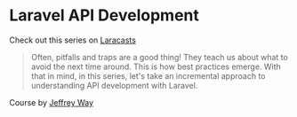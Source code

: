 # Laravel API Development

Check out this series on [Laracasts](https://laracasts.com/series/incremental-api-development)

>Often, pitfalls and traps are a good thing! They teach us about what to avoid the next time around. This is how best practices emerge. With that in mind, in this series, let's take an incremental approach to understanding API development with Laravel.

Course by [Jeffrey Way](https://twitter.com/jeffrey_way)